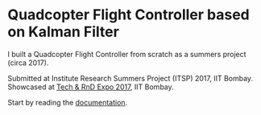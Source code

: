 # Quadcopter Flight Controller based on Kalman Filter

I built a Quadcopter Flight Controller from scratch as a summers project (circa 2017).

Submitted at Institute Research Summers Project (ITSP) 2017, IIT Bombay.
Showcased at [Tech & RnD Expo 2017](https://www.youtube.com/watch?v=njcUPe0PbCE), IIT Bombay.

Start by reading the [documentation](DOCS.md).
